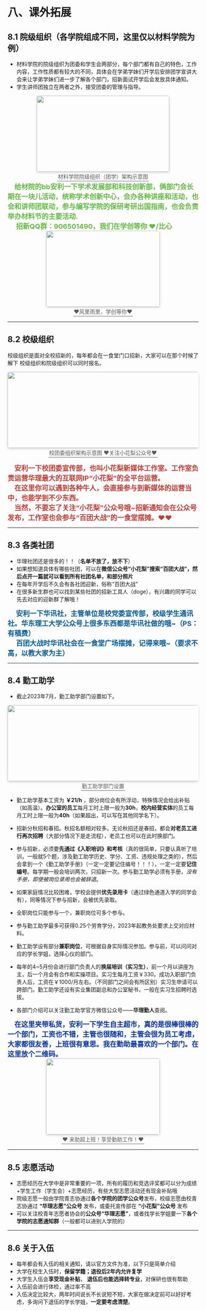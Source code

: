 # 八、课外拓展

## 8.1 院级组织（各学院组成不同，这里仅以材料学院为例）
* 材料学院的院级组织为团委和学生会两部分，每个部门都有自己的特色，工作内容，工作性质都有较大的不同，具体会在学弟学妹们开学后安排团学宣讲大会来让学弟学妹们进一步了解各个部门，招新面试开学后会发放具体通知。
* 学生讲师团独立在两者之外，接受团委的管理与指导。
<center>
    <img style="border-radius: 0.3125em;
    box-shadow: 0 2px 4px 0 rgba(34,36,38,.12),0 2px 10px 0 rgba(34,36,38,.08);" 
    width = "350" height = "200"
    src="https://mmbiz.qpic.cn/mmbiz_png/2B818vJMADC51T67nhDKvXNuJHvT2w9mdJG6QgicuZcicvED9wMiaRcGdCowXgvJgST9vfQE6qWyu9AyoYflbxHaQ/640?wx_fmt=png&from=appmsg&tp=wxpic&wxfrom=5&wx_lazy=1&wx_co=1" width = "100%" alt=""/>
    <br>
    <div style="color:orange; border-bottom: 1px solid #595959;
    display: inline-block;
    color: #595959;
    padding: 2px;">
      材料学院院级组织（团学）架构示意图
  	</div>
</center>

<b> 
    <font color=#62bc41 size=4> 
    &emsp;给材院的bb安利一下学术发展部和科技创新部，俩部门会长期在一块儿活动，统称学术创新中心，会办各种讲座和活动，也会和讲师团联动，参与编写学院的保研考研出国指南，也会负责举办材料节的主要活动.<br>  
     &emsp; 招新QQ群：906501490，我们在学创等你 ❤/比心<br>  
    </font>
</b>

<center>
    <img style="border-radius: 0.3125em;
    box-shadow: 0 2px 4px 0 rgba(34,36,38,.12),0 2px 10px 0 rgba(34,36,38,.08);" 
    width = "300" height = "200"
    src="https://mmbiz.qpic.cn/mmbiz_jpg/2B818vJMADC51T67nhDKvXNuJHvT2w9mB3DEpPbxSylHykmb2tHia15auAyC45tW6bLjmPkUFCcAZbhDopgc43A/640?wx_fmt=jpeg&from=appmsg&wxfrom=13&tp=wxpic" width = "100%" alt=""/>
    <br>
    <div style="color:orange; border-bottom: 1px solid #595959;
    display: inline-block;
    color: #595959;
    padding: 2px;">
      ❤风里雨里，学创等你❤
  	</div>
</center>

***

## 8.2 校级组织

校级组织是面对全校招新的，每年都会在一食堂门口招新，大家可以在那个时候了解下
校级组织和院级组织可以同时报名。
<center>
    <img style="border-radius: 0.3125em;
    box-shadow: 0 2px 4px 0 rgba(34,36,38,.12),0 2px 10px 0 rgba(34,36,38,.08);" 
    width = "700" height = "200"
    src="https://mmbiz.qpic.cn/mmbiz_png/2B818vJMADC51T67nhDKvXNuJHvT2w9mucyPuyvSevSia3yyE0RgoAiaagbBjvTFdQDuhwaRbeicExYXdWYKbcgVA/640?wx_fmt=png&from=appmsg&tp=wxpic&wxfrom=5&wx_lazy=1&wx_co=1" width = "100%" alt=""/>
    <br>
    <div style="color:orange; border-bottom: 1px solid #595959;
    display: inline-block;
    color: #595959;
    padding: 2px;">
      校团委组织架构示意图 ❤关注小花梨公众号❤
  	</div>
</center>
<p style="line-height: 0.5;">  </p> 

<b> 
    <font color=#c13d35 size=4> 
    &emsp;安利一下校团委宣传部，也叫小花梨新媒体工作室。工作室负责运营华理最大的互联网IP“小花梨”的全平台运营。<br>  
    &emsp;在这里你可以遇到各种牛人，会直接参与到新媒体的运营当中，也能学到不少东西。<br>  
    &emsp;当然，不要忘了关注“小花梨”公众号哦~招新通知会在公众号发布，工作室也会参与“百团大战”的一食堂摆摊。❤❤<br>  
    </font>
</b>

***

## 8.3 各类社团 

* 华理社团还是很多的！！（**名单不放了，放不下**）
* 如果想知道具体有哪些社团，可以在**微信公众号“小花梨”搜索“百团大战”，然后点开一篇就可以看到所有社团名单，和部分照片**
* 在每年开学后不久会有各社团迎新，俗称“百团大战”
* 在很多新生群也可以找到某些社团的招新工具人（doge），有兴趣的同学可以先去对应的迎新群了解哦！

<b> 
    <font color=#005d9a size=4> 
    &emsp; 安利一下华讯社，主管单位是校党委宣传部，校级学生通讯社。华东理工大学公众号上很多东西都是华讯社做的哦~（PS：有稿费）<br>       
    &emsp; 百团大战时华讯社会在一食堂广场摆摊，记得来哦~（要求不高，以教大家为主）<br>  
    </font>
</b>
<p style="line-height: 0.5;">  </p> 

***

## 8.4 勤工助学
* 截止2023年7月，勤工助学部门设置如下。
<center>
    <img style="border-radius: 0.3125em;
    box-shadow: 0 2px 4px 0 rgba(34,36,38,.12),0 2px 10px 0 rgba(34,36,38,.08);" 
    width = "700" height = "200"
    src="https://mmbiz.qpic.cn/mmbiz_jpg/2B818vJMADC51T67nhDKvXNuJHvT2w9ms2P62LIIVgSTVfLtoESJoupy6iaVibll1j5sUNUuCCuyic2R6mIS8C0QA/640?wx_fmt=jpeg&from=appmsg&wxfrom=13&tp=wxpic" width = "100%" alt=""/>
    <br>
    <div style="color:orange; border-bottom: 1px solid #595959;
    display: inline-block;
    color: #595959;
    padding: 2px;">
      勤工助学部门设置
  	</div>
</center>

* 勤工助学基本工资为 **￥21/h** ，部分岗位会有所浮动，特殊情况会给出补贴（如高温）。**办公室的员工**每月工时上限一般为**30h**，**校内经营实体**的员工每月工时上限一般为**40h**（如果超出，可以写在其他同学名下）。
<p style="line-height: 0.5;">  </p> 

* 招新分秋招和春招。秋招名额相对较多。无论秋招还是春招，都会**对老员工进行再次招聘**（大部分情况下是走流程），老员工也可以在此时换部门。<p style="line-height: 0.5;">  </p> 

* 参与招新，必须要**先通过《入职培训》和考核**（真的很简单，只要认真听了培训，一般就5个题，涉及勤工助学历史、学分、工资、违规处理之类的），然后会拿到一个《勤工助学手册》（一定一定要记住编号！！！），一定一定要**记住编号**。每学期一般会培训两次，只招新一次。参与勤工助学必须有手册，*没有手册，即使被岗位录用也会被辞退*。<p style="line-height: 0.5;">  </p> 

* 如果家庭情况比较困难，学校会提供**优先录用卡**（通过绿色通道入学的同学会有），同等情况下参与招新，会被优先录取。<p style="line-height: 0.5;">  </p> 

* 全职岗位只能参与一个，兼职岗位可多个参与。<p style="line-height: 0.5;">  </p> 

* 参与勤工助学最多可获得0.25个劳育学分，2023年起教务处要求上交对应材料。<p style="line-height: 0.5;">  </p> 
* 勤工助学设有部分**兼职岗位**，可根据自身实际情况参加。参与前，可以问问对应的学长学姐，选择心仪的部门。<p style="line-height: 0.5;">  </p> 

* 每年的4~5月份会进行部门负责人的**换届培训（实习生）**，前一个月以讲座为主，后一个月会有合作和实操项目。实习生每月工资￥330。成功入职部门负责人后，工资在￥1000/月左右。（不同部门之间会有所区别）实习生申请可以跨部门。勤工助学还设有实业集团副总和办公室秘书，一般在实习生招聘时选拔。<p style="line-height: 0.5;">  </p> 

* 各部门介绍可以关注勤工助学官方微信公众号——**华理勤人**查阅。 <p style="line-height: 0.5;">  </p> 

<b> 
    <font color=#0334a8 size=4> 
    &emsp;在这里夹带私货，安利一下学生自主超市，真的是很棒很棒的一个部门，工资也不错，主管也很随和，主管会很为员工考虑，大家都很友善，上班很有意思。我在勤助最喜欢的一个部门。在这里放个二维码。      
    </font>
</b>

<center>
    <img style="border-radius: 0.3125em;
    box-shadow: 0 2px 4px 0 rgba(34,36,38,.12),0 2px 10px 0 rgba(34,36,38,.08);" 
    width = "300" height = "200"
    src="https://mmbiz.qpic.cn/mmbiz_png/2B818vJMADC51T67nhDKvXNuJHvT2w9mXQ26CspbIDs5ahqG2lhichzkp86su1NibWtRY6oDQDvfnsd5UicNpujLw/640?wx_fmt=png&from=appmsg&tp=wxpic&wxfrom=5&wx_lazy=1&wx_co=1" width = "100%" alt=""/>
    <br>
    <div style="color:orange; border-bottom: 1px solid #595959;
    display: inline-block;
    color: #595959;
    padding: 2px;">
      ❤ 来助超上班！享受勤助工作！❤
  	</div>
</center>
<p style="line-height: 0.5;">  </p> 

***

## 8.5 志愿活动
* 志愿经历在大学中是非常重要的一项，所有的履历和竞选评奖都可以分为成绩+学生工作（学生会）+志愿经历，有些大型志愿活动还有现金补贴哦
* 院级志愿一般由学院青志协通过**各个学院的团学公众号**发布，校级志愿由校青志协通过 **“华理志愿”公众号** 发布，或委托宣传部在 **“小花梨”公众号** 发布
* 可以关注校青年志愿者协会的**公众号“华理志愿”**，或者找学长学姐要一下**各个学院的志愿通知群**（一般都可以进别人学院的）

***

## 8.6 关于入伍
* 每年都会有入伍的相关通知，请以官方文件为准，以下只是简单介绍
* 大学在校生入伍时，**保留学籍；退役后2年内允许复学** 
* 大学生入伍会**享受现金补贴**， **退伍后也能选择转专业**，对保研也很有帮助
* 入伍前会进行体检，通过率不高
* 入伍决定比较大，两年时间说长不长说短不短，大家在做决定前可以好好考虑，多询问下退伍的学长学姐，**一定要考虑清楚**。
